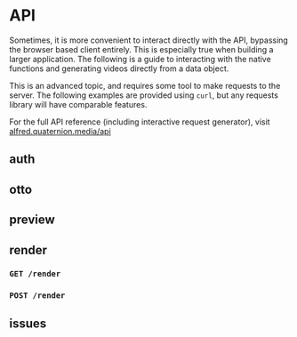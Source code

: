 # API
Sometimes, it is more convenient to interact directly with the API, bypassing the browser based client entirely. This is especially true when building a larger application. The following is a guide to interacting with the native functions and generating videos directly from a data object.

This is an advanced topic, and requires some tool to make requests to the server. The following examples are provided using `curl`, but any requests library will have comparable features.

For the full API reference (including interactive request generator), visit [alfred.quaternion.media/api](https://alfred.quaternion.media/api)

## auth

## otto

## preview

## render

### `GET /render`

### `POST /render`

## issues
